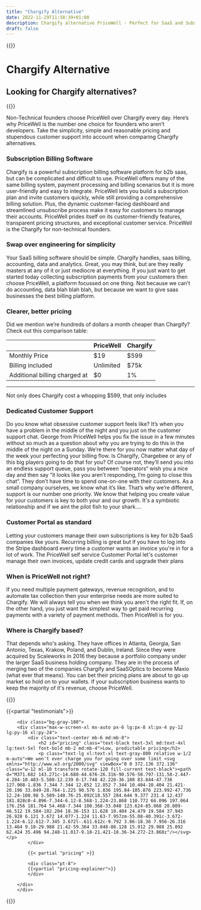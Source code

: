 ```yaml
---
title: "Chargify Alternative"
date: 2022-11-29T11:58:39+01:00
description: Chargify alternative PriceWell - Perfect for SaaS and Subscription businesses. Integrate Stripe Customer Portal and Stripe Checkout without hiring a developer.
draft: false
---
```


{{<rawhtml>}}
<div class="post-wrapper">
<div class="mb-2 md:mb-4 lg:mb-8">
<h1>Chargify Alternative</h1>
        <h2 class="text-gray-800 text-3xl md:text-4xl lg:text-5xl font-bold">
            Looking for Chargify alternatives?
        </h2>
        </div>
            {{</rawhtml>}}

Non-Technical founders choose PriceWell over Chargify every day. Here’s why PriceWell is the number one choice for founders who aren’t developers. Take the simplicity, simple and reasonable pricing and stupendous customer support into account when comparing Chargify alternatives.

### Subscription Billing Software

Chargify is a powerful subscription billing software platform for b2b saas, but can be complicated and difficult to use. PriceWell offers many of the same billing system, payment processing and billing scenarios but it is more user-friendly and easy to integrate. PriceWell lets you build a subscription plan and invite customers quickly, while still providing a comprehensive billing solution. Plus, the dynamic customer-facing dashboard and streamlined unsubscribe process make it easy for customers to manage their accounts. PriceWell prides itself on its customer-friendly features, transparent pricing structures, and exceptional customer service. PriceWell is the Chargify for non-technical founders.

### Swap over engineering for simplicity

Your SaaS billing software should be simple. Chargify handles, saas billing, accounting, data and analytics. Great, you may think, but are they really masters at any of it or just mediocre at everything. If you just want to get started today collecting subscription payments from your customers then choose PriceWell, a platform focussed on one thing. Not because we can’t do accounting, data blah blah blah, but because we want to give saas businesses the best billing platform.

### Clearer, better pricing

Did we mention we’re hundreds of dollars a month cheaper than Chargify? Check out this comparison table:

|                        | **PriceWell** | **Chargify** |
|-------------------------------|---------------|--------------|
| Monthly Price                 | $19           | $599         |
| Billing included              | Unlimited     | $75k         |
| Additional billing charged at | $0            | 1%           |


---

Not only does Chargify cost a whopping $599, that only includes

### Dedicated Customer Support

Do you know what obsessive customer support feels like? It’s when you have a problem in the middle of the night and you just on the customer support chat. George from PriceWell helps you fix the issue in a few minutes without so much as a question about why you are trying to do this in the middle of the night on a Sunday. We’re there for you now matter what day of the week your perfecting your billing flow. Is Chargify, Chargebee or any of this big players going to do that for you? Of course not, they’ll send you into an endless support queue, pass you between “operators“ wish you a nice day and then say “it looks like you aren’t responding, I’m going to close this chat“. They don’t have time to spend one-on-one with their customers. As a small  company ourselves, we know what it’s like. That’s why we’re different, support is our number one priority. We know that helping you create value for your customers is key to both your and our growth. It's a symbiotic relationship and if we aint the pilot fish to your shark....

### Customer Portal as standard

Letting your customers manage their own subscriptions is key for b2b SaaS companies like yours. Recurring billing is great but if you have to log into the Stripe dashboard every time a customer wants an invoice you're in for a lot of work. The PriceWell self service Customer Portal let's customer manage their own invoices, update credit cards and upgrade their plans

### When is PriceWell not right?

If you need multiple payment gateways,  revenue recognition, and to automate tax collection then your enterprise needs are more suited to Chargify. We will always tell you when we think you aren't the right fit. If, on the other hand, you just want the simplest way to get paid recurring payments with a variety of payment methods. Then PriceWell is for you.

### Where is Chargify based?

That depends who's asking. They have offices in Atlanta, Georgia, San Antonio, Texas, Krakow, Poland, and Dublin, Ireland. Since they were acquired by Scaleworks in 2016 they because a portfolio company under the larger SaaS business holding company. They are in the process of merging two of the companies Chargify and SaaSOptics to become Maxio (what ever that means). You can bet their pricing plans are about to go up market so hold on to your wallets. If your subscription business wants to keep the majority of it's revenue, choose PriceWell.

 {{<rawhtml>}}

 </div>

  {{<partial "testimonials">}}

        <div class="bg-gray-100">
        <div class="max-w-screen-xl mx-auto px-6 lg:px-8 xl:px-4 py-12 lg:py-16 xl:py-24">
            <div class="text-center mb-6 md:mb-8">
                <h2 id="pricing" class="text-black text-3xl md:text-4xl lg:text-5xl font-bold mb-2 md:mb-4">Low, predictable pricing</h2>
                <p class="text-lg xl:text-xl text-gray-800 relative w-1/2 m-auto">We won't ever charge you for going over some limit <svg xmlns="http://www.w3.org/2000/svg" viewBox="0 0 372.136 372.136" class="w-12 ml-10 transform rotate-120 fill-current text-black"><path d="M371.682 143.271c-14.688-44.676-26.316-90.576-50.797-131.58-2.447-4.284-10.403-5.508-12.239 0-17.748 42.228-36.108 83.844-47.736 127.908-1.836 7.344 7.344 12.852 12.852 7.344 10.404-10.404 21.421-20.196 33.049-28.764-1.225 90.576 1.836 195.84-105.876 223.992-47.736 12.24-100.98 5.509-140.76-25.092C18.557 284.644 9.377 231.4 12.437 181.828c0-4.896-7.344-6.12-8.568-1.224-23.868 110.772 66.096 197.064 176.256 181.764 54.468-7.344 100.368-33.048 123.624-85.068 20.809-46.512 19.584-102.204 18.36-153 11.628 10.404 24.479 19.584 37.943 26.928 6.121 3.672 14.077-1.224 11.63-7.957zm-55.08-40.391c-3.672-1.224-6.12.612-7.345 3.672l-.611.612c-9.792 3.06-18.36 7.956-26.316 13.464 9.18-29.988 21.42-59.364 33.048-88.128 15.912 29.988 25.092 62.424 35.496 94.248-11.017-9.18-21.421-18.36-34.272-23.868z"/></svg></p>
            </div>

            {{< partial "pricing" >}}

            <div class="pt-8">
            {{<partial "pricing-explainer">}}
            </div>

        </div>
        </div>
{{</rawhtml>}}